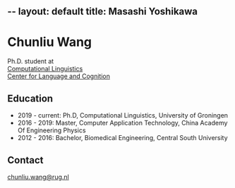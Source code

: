 
--
layout: default
title: Masashi Yoshikawa
---

# Chunliu Wang
Ph.D. student at  
[Computational Linguistics](https://www.rug.nl/staff/departments/17931)  
[Center for Language and Cognition](https://www.rug.nl/staff/departments/11291)  

## Education
* 2019 - current: Ph.D, Computational Linguistics, University of Groningen 
* 2016 - 2019: Master, Computer Application Technology, China Academy Of Engineering Physics
* 2012 - 2016: Bachelor, Biomedical Engineering, Central South University

## Contact
chunliu.wang@rug.nl
